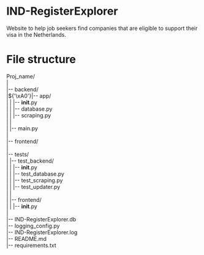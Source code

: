 # IND-RegisterExplorer
Website to help job seekers find companies that are eligible to support their visa in the Netherlands.

# File structure

Proj_name/  
|  
|-- backend/  
|${'\xA0'}|-- app/  
|   |   |-- __init__.py  
|   |   |-- database.py  
|   |   |-- scraping.py  
|   |  
|   |-- main.py  
|  
|-- frontend/  
|  
|-- tests/  
|   |-- test_backend/  
|   |   |-- __init__.py  
|   |   |-- test_database.py  
|   |   |-- test_scraping.py  
|   |   |-- test_updater.py  
|   |  
|   |-- frontend/  
|   |   |-- __init__.py  
|  
|-- IND-RegisterExplorer.db  
|-- logging_config.py  
|-- IND-RegisterExplorer.log  
|-- README.md  
|-- requirements.txt  

